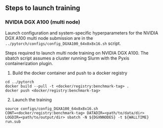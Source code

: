 ## Steps to launch training

### NVIDIA DGX A100 (multi node)

Launch configuration and system-specific hyperparameters for the NVIDIA DGX
A100 multi node submission are in the `../pytorch/configs/config_DGXA100_64x8x8x16.sh` script.

Steps required to launch multi node training on NVIDIA DGX A100.  The sbatch
script assumes a cluster running Slurm with the Pyxis containerization plugin.

1. Build the docker container and push to a docker registry

```
cd ../pytorch
docker build --pull -t <docker/registry:benchmark-tag> .
docker push <docker/registry:benchmark-tag>
```

2. Launch the training
```
source configs/config_DGXA100_64x8x8x16.sh
CONT=<docker/registry:benchmark-tag> DATADIR=<path/to/data/dir> LOGDIR=<path/to/output/dir> sbatch -N ${DGXNNODES} -t ${WALLTIME} run.sub
```

